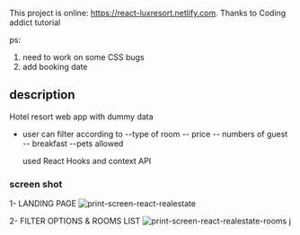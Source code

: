 This project is online: https://react-luxresort.netlify.com.
Thanks to Coding addict tutorial

ps: 
1) need to work on some CSS bugs
2) add booking date


## description

Hotel resort web app with dummy data
- user can filter according to 
    --type of room
    -- price
    -- numbers of guest
    -- breakfast
    --pets allowed

    used React Hooks and context API

### screen shot
1- LANDING PAGE
![print-screen-react-realestate](https://user-images.githubusercontent.com/18241226/60919709-52387c00-a28e-11e9-8564-5293fb108a49.jpg)

2- FILTER OPTIONS & ROOMS LIST
![print-screen-react-realestate-rooms j](https://user-images.githubusercontent.com/18241226/60919734-63818880-a28e-11e9-96ab-a12e3505f3ac.jpg)
